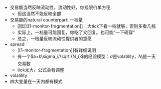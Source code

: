 - 交易额当然反映流动性。流动性好，你挂限价单方便
  - 但这当然不能反映全部
- 交易额的natural counterpart: 一档量
  - 回忆[[1-monitor-fragmentation]]：大tick下看一档就够，否则多看几档
  - 实际上，一档量可能回复，你吃了又回复。也可能“一下砸穿”
  - 总之，一档量反映流动性提供者的意愿
- spread
  - [[1-monitor-fragmentation]]有详细说明
  - 有一个$a+b\sigma_i/\sqrt {N_i}$的经验模型：$\sigma$是volatility，$N_i$是一天交易数
  - tick太大，公式会有调整
- volatility
- 四大变量在一天内都有模式